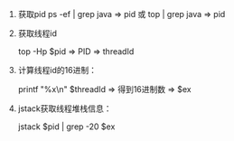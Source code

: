 1. 获取pid
    ps -ef | grep java => pid
   或
    top | grep java => pid

2. 获取线程id

   top -Hp $pid => PID => threadId

 3. 计算线程id的16进制：

    printf "%x\n" $threadId => 得到16进制数 => $ex

4. jstack获取线程堆栈信息：

   jstack $pid | grep -20 $ex

